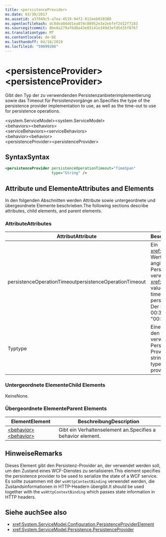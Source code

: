 ```yaml
---
title: <persistenceProvider>
ms.date: 03/30/2017
ms.assetid: a37049c5-a7ea-4519-94f2-912eeb010380
ms.openlocfilehash: dc8dea0ddd1ea074c08952e3e2ebfef2d12f7183
ms.sourcegitcommit: 0be8a279af6d8a43e03141e349d3efd5d35f8767
ms.translationtype: MT
ms.contentlocale: de-DE
ms.lasthandoff: 04/18/2019
ms.locfileid: "59099286"
---
```

# <a name="persistenceprovider"></a><span data-ttu-id="ccf16-101">\<persistenceProvider></span><span class="sxs-lookup"><span data-stu-id="ccf16-101">\<persistenceProvider></span></span>
<span data-ttu-id="ccf16-102">Gibt den Typ der zu verwendenden Persistenzanbieterimplementierung sowie das Timeout für Persistenzvorgänge an.</span><span class="sxs-lookup"><span data-stu-id="ccf16-102">Specifies the type of the persistence provider implementation to use, as well as the time-out to use for persistence operations.</span></span>  
  
 <span data-ttu-id="ccf16-103">\<system.ServiceModel></span><span class="sxs-lookup"><span data-stu-id="ccf16-103">\<system.ServiceModel></span></span>  
<span data-ttu-id="ccf16-104">\<behaviors></span><span class="sxs-lookup"><span data-stu-id="ccf16-104">\<behaviors></span></span>  
<span data-ttu-id="ccf16-105">\<serviceBehaviors></span><span class="sxs-lookup"><span data-stu-id="ccf16-105">\<serviceBehaviors></span></span>  
<span data-ttu-id="ccf16-106">\<behavior></span><span class="sxs-lookup"><span data-stu-id="ccf16-106">\<behavior></span></span>  
<span data-ttu-id="ccf16-107">\<persistenceProvider></span><span class="sxs-lookup"><span data-stu-id="ccf16-107">\<persistenceProvider></span></span>  
  
## <a name="syntax"></a><span data-ttu-id="ccf16-108">Syntax</span><span class="sxs-lookup"><span data-stu-id="ccf16-108">Syntax</span></span>  
  
```xml  
<persistenceProvider persistenceOperationTimeout="TimeSpan"
                     type="String" />
```  
  
## <a name="attributes-and-elements"></a><span data-ttu-id="ccf16-109">Attribute und Elemente</span><span class="sxs-lookup"><span data-stu-id="ccf16-109">Attributes and Elements</span></span>  
 <span data-ttu-id="ccf16-110">In den folgenden Abschnitten werden Attribute sowie untergeordnete und übergeordnete Elemente beschrieben.</span><span class="sxs-lookup"><span data-stu-id="ccf16-110">The following sections describe attributes, child elements, and parent elements.</span></span>  
  
### <a name="attributes"></a><span data-ttu-id="ccf16-111">Attribute</span><span class="sxs-lookup"><span data-stu-id="ccf16-111">Attributes</span></span>  
  
|<span data-ttu-id="ccf16-112">Attribut</span><span class="sxs-lookup"><span data-stu-id="ccf16-112">Attribute</span></span>|<span data-ttu-id="ccf16-113">Beschreibung</span><span class="sxs-lookup"><span data-stu-id="ccf16-113">Description</span></span>|  
|---------------|-----------------|  
|<span data-ttu-id="ccf16-114">persistenceOperationTimeout</span><span class="sxs-lookup"><span data-stu-id="ccf16-114">persistenceOperationTimeout</span></span>|<span data-ttu-id="ccf16-115">Ein <xref:System.TimeSpan>-Wert, der das Timeout angibt, das für Persistenzvorgänge verwendet wird.</span><span class="sxs-lookup"><span data-stu-id="ccf16-115">A <xref:System.TimeSpan> value that specifies the time-out used for persistence operations.</span></span> <span data-ttu-id="ccf16-116">Der Standardwert ist "00: 00:30".</span><span class="sxs-lookup"><span data-stu-id="ccf16-116">The default is "00:00:30".</span></span>|  
|<span data-ttu-id="ccf16-117">Typ</span><span class="sxs-lookup"><span data-stu-id="ccf16-117">type</span></span>|<span data-ttu-id="ccf16-118">Eine Zeichenfolge, die den Typ der zu verwendenden Persistenz-Providerfactory angibt.</span><span class="sxs-lookup"><span data-stu-id="ccf16-118">A string that specifies the type of the persistence provider factory to use.</span></span>|  
  
### <a name="child-elements"></a><span data-ttu-id="ccf16-119">Untergeordnete Elemente</span><span class="sxs-lookup"><span data-stu-id="ccf16-119">Child Elements</span></span>  
 <span data-ttu-id="ccf16-120">Keine</span><span class="sxs-lookup"><span data-stu-id="ccf16-120">None.</span></span>  
  
### <a name="parent-elements"></a><span data-ttu-id="ccf16-121">Übergeordnete Elemente</span><span class="sxs-lookup"><span data-stu-id="ccf16-121">Parent Elements</span></span>  
  
|<span data-ttu-id="ccf16-122">Element</span><span class="sxs-lookup"><span data-stu-id="ccf16-122">Element</span></span>|<span data-ttu-id="ccf16-123">Beschreibung</span><span class="sxs-lookup"><span data-stu-id="ccf16-123">Description</span></span>|  
|-------------|-----------------|  
|[<span data-ttu-id="ccf16-124">\<behavior></span><span class="sxs-lookup"><span data-stu-id="ccf16-124">\<behavior></span></span>](../../../../../docs/framework/configure-apps/file-schema/wcf/behavior-of-endpointbehaviors.md)|<span data-ttu-id="ccf16-125">Gibt ein Verhaltenselement an.</span><span class="sxs-lookup"><span data-stu-id="ccf16-125">Specifies a behavior element.</span></span>|  
  
## <a name="remarks"></a><span data-ttu-id="ccf16-126">Hinweise</span><span class="sxs-lookup"><span data-stu-id="ccf16-126">Remarks</span></span>  
 <span data-ttu-id="ccf16-127">Dieses Element gibt den Persistenz-Provider an, der verwendet werden soll, um den Zustand eines WCF-Dienstes zu serialisieren.</span><span class="sxs-lookup"><span data-stu-id="ccf16-127">This element specifies the persistence provider to be used to serialize the state of a WCF service.</span></span> <span data-ttu-id="ccf16-128">Es sollte zusammen mit der `wsHttpContextBinding` verwendet werden, die Zustandsinformationen in HTTP-Headern übergibt.</span><span class="sxs-lookup"><span data-stu-id="ccf16-128">It should be used together with the `wsHttpContextBinding` which passes state information in HTTP headers.</span></span>  
  
## <a name="see-also"></a><span data-ttu-id="ccf16-129">Siehe auch</span><span class="sxs-lookup"><span data-stu-id="ccf16-129">See also</span></span>

- <xref:System.ServiceModel.Configuration.PersistenceProviderElement>
- <xref:System.ServiceModel.Persistence.PersistenceProvider>
